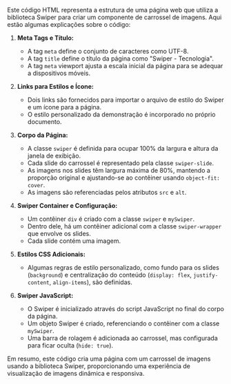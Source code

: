 Este código HTML representa a estrutura de uma página web que utiliza a biblioteca Swiper para criar um componente de carrossel de imagens. Aqui estão algumas explicações sobre o código:

1. **Meta Tags e Título:**
   - A tag `meta` define o conjunto de caracteres como UTF-8.
   - A tag `title` define o título da página como "Swiper - Tecnologia".
   - A tag `meta` viewport ajusta a escala inicial da página para se adequar a dispositivos móveis.

2. **Links para Estilos e Ícone:**
   - Dois links são fornecidos para importar o arquivo de estilo do Swiper e um ícone para a página.
   - O estilo personalizado da demonstração é incorporado no próprio documento.

3. **Corpo da Página:**
   - A classe `swiper` é definida para ocupar 100% da largura e altura da janela de exibição.
   - Cada slide do carrossel é representado pela classe `swiper-slide`.
   - As imagens nos slides têm largura máxima de 80%, mantendo a proporção original e ajustando-se ao contêiner usando `object-fit: cover`.
   - As imagens são referenciadas pelos atributos `src` e `alt`.

4. **Swiper Container e Configuração:**
   - Um contêiner `div` é criado com a classe `swiper` e `mySwiper`.
   - Dentro dele, há um contêiner adicional com a classe `swiper-wrapper` que envolve os slides.
   - Cada slide contém uma imagem.

5. **Estilos CSS Adicionais:**
   - Algumas regras de estilo personalizado, como fundo para os slides (`background`) e centralização do conteúdo (`display: flex`, `justify-content`, `align-items`), são definidas.

6. **Swiper JavaScript:**
   - O Swiper é inicializado através do script JavaScript no final do corpo da página.
   - Um objeto Swiper é criado, referenciando o contêiner com a classe `mySwiper`.
   - Uma barra de rolagem é adicionada ao carrossel, mas configurada para ficar oculta (`hide: true`).

Em resumo, este código cria uma página com um carrossel de imagens usando a biblioteca Swiper, proporcionando uma experiência de visualização de imagens dinâmica e responsiva.